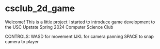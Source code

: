 # csclub_2d_game
 Welcome! This is a little project I started to introduce game development to the USC Upstate Spring 2024 Computer Science Club

CONTROLS:
WASD for movement
IJKL for camera panning
SPACE to snap camera to player
